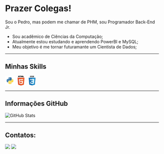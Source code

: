 # Prazer Colegas!

Sou o Pedro, mas podem me chamar de PHM, sou Programador Back-End Jr.

- Sou acadêmico de Ciências da Computação;
- Atualmente estou estudando e aprendendo PowerBI e MySQL;
- Meu objetivo é me tornar futuramante um Cientista de Dados;

---

##  Minhas Skills

<code><img height="32" src="https://raw.githubusercontent.com/github/explore/80688e429a7d4ef2fca1e82350fe8e3517d3494d/topics/python/python.png" alt="Python"/></code>
<code><img height="32" src="https://raw.githubusercontent.com/github/explore/80688e429a7d4ef2fca1e82350fe8e3517d3494d/topics/html/html.png" alt="HTML5"/></code>
<code><img height="32" src="https://raw.githubusercontent.com/github/explore/80688e429a7d4ef2fca1e82350fe8e3517d3494d/topics/css/css.png" alt="CSS"/></code>

---


##  Informações GitHub

![GitHub Stats](https://github-readme-stats.vercel.app/api?username=PHMac20XX2&theme=dark&show_icons=true)


---


## Contatos:

<p align="left">

  <a href="https://mail.google.com/mail/u/0/#inbox" alt="Gmail">
  <img src="https://img.shields.io/badge/-Gmail-FF0000?style=flat-square&labelColor=FF0000&logo=gmail&logoColor=white&link=https://mail.google.com/mail/u/0/#inbox" /></a>

  <a href="https://www.linkedin.com/in/pedro-macedo-62b597247/" alt="Linkedin">
  <img src="https://img.shields.io/badge/-Linkedin-0e76a8?style=flat-square&logo=Linkedin&logoColor=white&link=https://www.linkedin.com/in/pedro-macedo-62b597247/" /></a>
  
</p>
